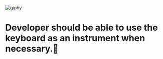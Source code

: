 ![giphy](https://media.giphy.com/media/13UZisxBxkjPwI/giphy.gif)
# Developer should be able to use the keyboard as an instrument when necessary.🎹
